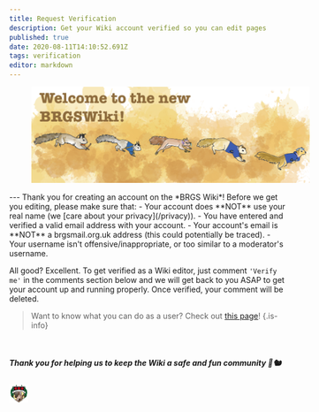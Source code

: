 ```yaml
---
title: Request Verification
description: Get your Wiki account verified so you can edit pages
published: true
date: 2020-08-11T14:10:52.691Z
tags: verification
editor: markdown
---
```


<figure class="image image_resized image-style-align-centre" style="width:100%;"><img src="/wikiwelcome.png"><figcaption></figcaption></figure>
---
Thank you for creating an account on the *BRGS Wiki*!
Before we get you editing, please make sure that:
- Your account does **NOT** use your real name (we [care about your privacy](/privacy)).
- You have entered and verified a valid email address with your account.
- Your account's email is **NOT** a brgsmail.org.uk address (this could potentially be traced).
- Your username isn't offensive/inappropriate, or too similar to a moderator's username.

All good? Excellent. To get verified as a Wiki editor, just comment `'Verify me'` in the comments section below and we will get back to you ASAP to get your account up and running properly. Once verified, your comment will be deleted.

> Want to know what you can do as a user? Check out [this page](/editing/hierarchy)!
{.is-info}

<br>


##### *Thank you for helping us to keep the Wiki a safe and fun community* 🙌🐿

![Wiki Logo](/logo.png)